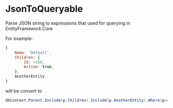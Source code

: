 # JsonToQueryable

Parse JSON string to expressions that used for querying in EntityFramework.Core

For example:
```js
{
    Name: 'Default',
    Children: {
        Id: >100,
        Active: true,                    
    },               
    AnotherEntity
}
```
will be convert to
```csharp
dbContext.Parent.Include(p.Children).Include(p.AnotherEntity).Where(p=>p.Name == "Default" && p.Children.Any(c=>c.Id > 100 && c.Active))
```
